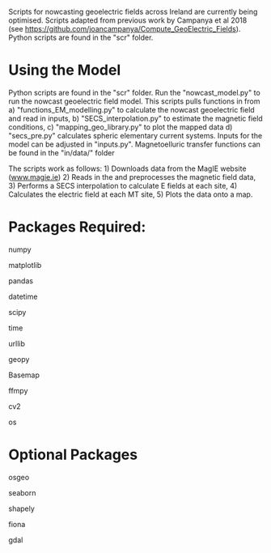 Scripts for nowcasting geoelectric fields across Ireland are currently being optimised. Scripts adapted from previous work by Campanya et al 2018 (see https://github.com/joancampanya/Compute_GeoElectric_Fields). Python scripts are found in the "scr" folder.

# Using the Model

Python scripts are found in the "scr" folder. Run the "nowcast_model.py" to run the nowcast geoelectric field model. This scripts pulls functions in from a) "functions_EM_modelling.py" to calculate the nowcast geoelectric field and read in inputs, b) "SECS_interpolation.py" to estimate the magnetic field conditions, c) "mapping_geo_library.py" to plot the mapped data d) "secs_pre.py"  calculates spheric elementary current systems. Inputs for the model can be adjusted in "inputs.py". Magnetoelluric transfer functions can be found in the "in/data/" folder

The scripts work as follows: 1) Downloads data from the MagIE website (www.magie.ie) 2) Reads in the and preprocesses the magnetic field data, 3) Performs a SECS interpolation to calculate E fields at each site, 4) Calculates the electric field at each MT site, 5) Plots the data onto a map.


# Packages Required:
numpy

matplotlib

pandas

datetime

scipy

time 

urllib

geopy

Basemap

ffmpy

cv2 

os

# Optional Packages

osgeo

seaborn

shapely

fiona 

gdal


